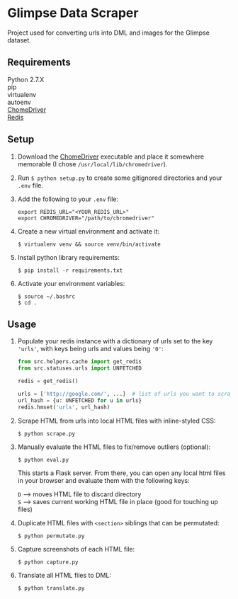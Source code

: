 # Glimpse Data Scraper

Project used for converting urls into DML and images for the Glimpse dataset.

## Requirements

Python 2.7.X<br>
pip<br>
virtualenv<br>
autoenv<br>
[ChomeDriver](http://chromedriver.storage.googleapis.com/index.html)<br>
[Redis](https://redis.io/topics/quickstart)<br>

## Setup

1. Download the [ChomeDriver](http://chromedriver.storage.googleapis.com/index.html) executable and place it somewhere memorable (I chose `/usr/local/lib/chromedriver`). 

2. Run `$ python setup.py` to create some gitignored directories and your `.env` file.

3. Add the following to your `.env` file:

    ```
    export REDIS_URL="<YOUR_REDIS_URL>"
    export CHROMEDRIVER="/path/to/chromedriver"
    ```

4. Create a new virtual environment and activate it:

    ```
    $ virtualenv venv && source venv/bin/activate 
    ```

5. Install python library requirements:

    ```
    $ pip install -r requirements.txt
    ```

6. Activate your environment variables:

    ```
    $ source ~/.bashrc
    $ cd .
    ```

## Usage

1. Populate your redis instance with a dictionary of urls set to the key `'urls'`, with keys being urls and values being `'0'`:

    ```python
    from src.helpers.cache import get_redis
    from src.statuses.urls import UNFETCHED
    
    redis = get_redis()
    
    urls = ['http://google.com/', ...]  # list of urls you want to scrape
    url_hash = {u: UNFETCHED for u in urls}
    redis.hmset('urls', url_hash)
    ```

2. Scrape HTML from urls into local HTML files with inline-styled CSS:

    ```
    $ python scrape.py
    ```

3. Manually evaluate the HTML files to fix/remove outliers (optional):

    ```
    $ python eval.py
    ```
    
    This starts a Flask server. From there, you can open any local html files in your browser and evaluate them with the following keys:
    
    `D` --> moves HTML file to discard directory<br>
    `S` --> saves current working HTML file in place (good for touching up files)

4. Duplicate HTML files with `<section>` siblings that can be permutated:

    ```
    $ python permutate.py
    ```

5. Capture screenshots of each HTML file:

    ```
    $ python capture.py
    ```

6. Translate all HTML files to DML:

    ```
    $ python translate.py
    ```
